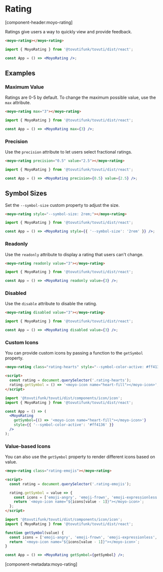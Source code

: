 # Rating

[component-header:moyo-rating]

Ratings give users a way to quickly view and provide feedback.

```html preview
<moyo-rating></moyo-rating>
```

```jsx react
import { MoyoRating } from '@tovutifunk/tovuti/dist/react';

const App = () => <MoyoRating />;
```

## Examples

### Maximum Value

Ratings are 0-5 by default. To change the maximum possible value, use the `max` attribute.

```html preview
<moyo-rating max="3"></moyo-rating>
```

```jsx react
import { MoyoRating } from '@tovutifunk/tovuti/dist/react';

const App = () => <MoyoRating max={3} />;
```

### Precision

Use the `precision` attribute to let users select fractional ratings.

```html preview
<moyo-rating precision="0.5" value="2.5"></moyo-rating>
```

```jsx react
import { MoyoRating } from '@tovutifunk/tovuti/dist/react';

const App = () => <MoyoRating precision={0.5} value={2.5} />;
```

## Symbol Sizes

Set the `--symbol-size` custom property to adjust the size.

```html preview
<moyo-rating style="--symbol-size: 2rem;"></moyo-rating>
```

```jsx react
import { MoyoRating } from '@tovutifunk/tovuti/dist/react';

const App = () => <MoyoRating style={{ '--symbol-size': '2rem' }} />;
```

### Readonly

Use the `readonly` attribute to display a rating that users can't change.

```html preview
<moyo-rating readonly value="3"></moyo-rating>
```

```jsx react
import { MoyoRating } from '@tovutifunk/tovuti/dist/react';

const App = () => <MoyoRating readonly value={3} />;
```

### Disabled

Use the `disable` attribute to disable the rating.

```html preview
<moyo-rating disabled value="3"></moyo-rating>
```

```jsx react
import { MoyoRating } from '@tovutifunk/tovuti/dist/react';

const App = () => <MoyoRating disabled value={3} />;
```

### Custom Icons

You can provide custom icons by passing a function to the `getSymbol` property.

```html preview
<moyo-rating class="rating-hearts" style="--symbol-color-active: #ff4136;"></moyo-rating>

<script>
  const rating = document.querySelector('.rating-hearts');
  rating.getSymbol = () => '<moyo-icon name="heart-fill"></moyo-icon>';
</script>
```

```jsx react
import '@tovutifunk/tovuti/dist/components/icon/icon';
import { MoyoRating } from '@tovutifunk/tovuti/dist/react';

const App = () => (
  <MoyoRating
    getSymbol={() => '<moyo-icon name="heart-fill"></moyo-icon>'}
    style={{ '--symbol-color-active': '#ff4136' }}
  />
);
```

### Value-based Icons

You can also use the `getSymbol` property to render different icons based on value.

```html preview
<moyo-rating class="rating-emojis"></moyo-rating>

<script>
  const rating = document.querySelector('.rating-emojis');

  rating.getSymbol = value => {
    const icons = ['emoji-angry', 'emoji-frown', 'emoji-expressionless', 'emoji-smile', 'emoji-laughing'];
    return `<moyo-icon name="${icons[value - 1]}"></moyo-icon>`;
  };
</script>
```

```jsx react
import '@tovutifunk/tovuti/dist/components/icon/icon';
import { MoyoRating } from '@tovutifunk/tovuti/dist/react';

function getSymbol(value) {
  const icons = ['emoji-angry', 'emoji-frown', 'emoji-expressionless', 'emoji-smile', 'emoji-laughing'];
  return `<moyo-icon name="${icons[value - 1]}"></moyo-icon>`;
}

const App = () => <MoyoRating getSymbol={getSymbol} />;
```

[component-metadata:moyo-rating]
